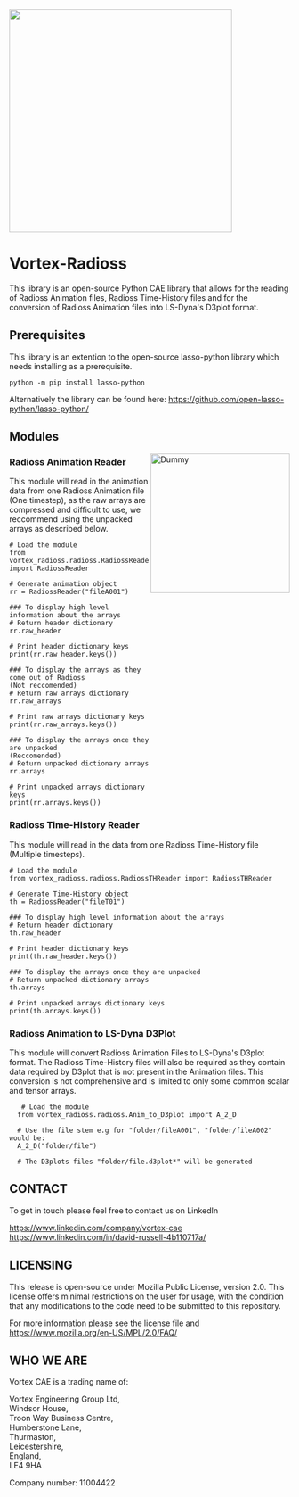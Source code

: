 <picture>
  <!-- User prefers light mode: -->
  <source srcset="https://github.com/Vortex-CAE/Vortex-Radioss/blob/main/docs/Long_Logo_Light.png" align="left" width="400" media="(prefers-color-scheme: light)"/>
  <!-- User prefers dark mode: -->
  <source srcset="https://github.com/Vortex-CAE/Vortex-Radioss/blob/main/docs/Long_Logo_Dark.png" align="left" width="400"  media="(prefers-color-scheme: dark)"/>
  <!-- Else -->
  <img src="https://github.com/Vortex-CAE/Vortex-Radioss/blob/main/docs/Long_Logo_Light.png"  align="left" width="400"/>
</picture>
<br clear="all" />
<h1>Vortex-Radioss</h1>


This library is an open-source Python CAE library that allows for the reading of Radioss Animation files, Radioss Time-History files and for the conversion of Radioss Animation files into LS-Dyna's D3plot format.


Prerequisites
------------


This library is an extention to the open-source lasso-python library which needs installing as a prerequisite.


    python -m pip install lasso-python

Alternatively the library can be found here: https://github.com/open-lasso-python/lasso-python/

Modules
------------

<picture>
    <img align="right" width="250" src="https://github.com/Vortex-CAE/Vortex-Radioss/blob/main/docs/Dummy3.png" alt="Dummy">
</picture>

### Radioss Animation Reader
This module will read in the animation data from one Radioss Animation file (One timestep), as the raw arrays are compressed and difficult to use, we reccommend using the unpacked arrays as described below. 

    # Load the module
    from vortex_radioss.radioss.RadiossReader import RadiossReader
    
    # Generate animation object
    rr = RadiossReader("fileA001")

    ### To display high level information about the arrays
    # Return header dictionary
    rr.raw_header
    
    # Print header dictionary keys
    print(rr.raw_header.keys())

    ### To display the arrays as they come out of Radioss
    (Not reccomended)
    # Return raw arrays dictionary
    rr.raw_arrays
    
    # Print raw arrays dictionary keys
    print(rr.raw_arrays.keys())

    ### To display the arrays once they are unpacked
    (Reccomended)
    # Return unpacked dictionary arrays
    rr.arrays
    
    # Print unpacked arrays dictionary keys
    print(rr.arrays.keys())    

### Radioss Time-History Reader    
This module will read in the data from one Radioss Time-History file (Multiple timesteps).

    # Load the module
    from vortex_radioss.radioss.RadiossTHReader import RadiossTHReader
    
    # Generate Time-History object
    th = RadiossReader("fileT01")

    ### To display high level information about the arrays
    # Return header dictionary
    th.raw_header
    
    # Print header dictionary keys
    print(th.raw_header.keys())

    ### To display the arrays once they are unpacked
    # Return unpacked dictionary arrays
    th.arrays
    
    # Print unpacked arrays dictionary keys
    print(th.arrays.keys())     

### Radioss Animation to LS-Dyna D3Plot
This module will convert Radioss Animation Files to LS-Dyna's D3plot format. The Radioss Time-History files will also be required as they contain data required by D3plot that is not present in the Animation files. This conversion is not comprehensive and is limited to only some common scalar and tensor arrays.

       # Load the module
      from vortex_radioss.radioss.Anim_to_D3plot import A_2_D
      
      # Use the file stem e.g for "folder/fileA001", "folder/fileA002" would be:
      A_2_D("folder/file")
      
      # The D3plots files "folder/file.d3plot*" will be generated

CONTACT
------------
To get in touch please feel free to contact us on LinkedIn
 
https://www.linkedin.com/company/vortex-cae     
https://www.linkedin.com/in/david-russell-4b110717a/
      
LICENSING
------------

This release is open-source under Mozilla Public License, version 2.0.
This license offers minimal restrictions on the user for usage, with the condition that any modifications to the code need to be submitted to this repository.

For more information please see the license file and https://www.mozilla.org/en-US/MPL/2.0/FAQ/

WHO WE ARE
------------

Vortex CAE is a trading name of: 

Vortex Engineering Group Ltd,    
Windsor House,      
Troon Way Business Centre,    
Humberstone Lane,   
Thurmaston,     
Leicestershire,     
England,   
LE4 9HA  

Company number: 11004422
